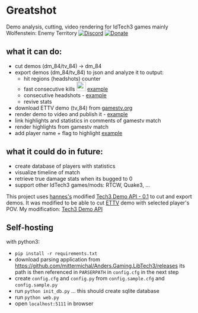 # Greatshot
Demo analysis, cutting, video rendering for IdTech3 games mainly Wolfenstein: Enemy Territory
[![Discord](https://img.shields.io/discord/546291405404897290?label=discord)](https://discord.gg/p59kWdF)
[![Donate](https://img.shields.io/badge/Donate-PayPal-green.svg)](https://www.paypal.com/cgi-bin/webscr?cmd=_donations&business=BRRRFPT7N9NP6&currency_code=EUR&source=url)
## what it can do:
- cut demos (dm_84/tv_84) -> dm_84
- export demos (dm_84/tv_84) to json and analyze it to output:
	- hit regions (headshots) counter
	- fast consecutive kills <img src="/app/static/excellent.png" height="25" width="25"/> [example](https://streamable.com/a5tx7)
	- consecutive headshots - [example](https://streamable.com/e4ogi)
	- revive stats
- download ETTV demo (tv_84) from [gamestv.org](http://gamestv.org)
- render demo to video and publish it - [example](https://streamable.com/2d77)
- link highlights and statistics in comments of gamestv match
- render highlights from gamestv match
- add player name + flag to highlight [example](https://streamable.com/zn7r4)

## what it could do in future:
- create database of players with statistics
- visualize timeline of match
- retrieve true damage stats when its bugged to 0
- support other IdTech3 games/mods: RTCW, Quake3, ...

This project uses  [hannes's](http://www.crossfire.nu/user/view/id/6710) modified [Tech3 Demo API - 0.1](http://www.crossfire.nu/news/4632/tech3-demo-api-01) to cut and export demos.
It was modified to be able to cut [ETTV](http://wolfwiki.anime.net/index.php/ETTV:Viewer%27s_Guide) demo with selected player's POV. My modification: [Tech3 Demo API](https://github.com/mittermichal/Anders.Gaming.LibTech3)

## Self-hosting

with python3:
- `pip install -r requirements.txt`
- download parsing application from https://github.com/mittermichal/Anders.Gaming.LibTech3/releases its path is then referenced in `PARSERPATH` in `config.cfg` in the next step
- create `config.cfg` and `config.py` from `config.sample.cfg` and `config.sample.py`
- run `python init_db.py` ... this should create sqlite database
- run `python web.py`
- open `localhost:5111` in browser
